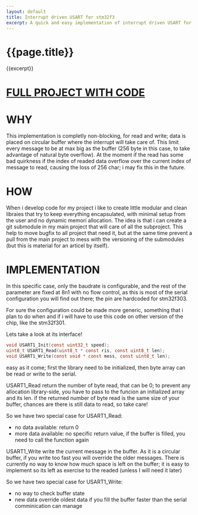 ```yaml
---
layout: default
title: Interrupt driven USART for stm32f3
excerpt: A quick and easy implementation of interrupt driven USART for your project
---
```


# {{page.title}}

{{excerpt}}

# [FULL PROJECT WITH CODE](https://github.com/MauroMombelli/stm32f3-serial)

# WHY

This implementation is completly non-blocking, for read and write; data is placed on circular buffer where the interrupt will take care of.
This limit every message to be at max big as the buffer (256 byte in this case, to take advantage of natural byte overflow).
At the moment if the read has some bad quirkness if the index of readed data overflow over the current index of message to read, causing the loss of 256 char; i may fix this in the future.

# HOW

When i develop code for my project i like to create little modular and clean libraies that try to keep everything encapsulated, with minimal setup from the user and no dynamic memori allocation.
The idea is that i can create a git submodule in my main project that will care of all the subproject.
This help to move bugfix to all project that need it, but at the same time prevent a pull from the main project to mess with the versioning of the submodules (but this is material for an articel by itself).

# IMPLEMENTATION

In this specific case, only the baudrate is configurable, and the rest of the parameter are fixed at 8n1 with no flow control, as this is most of the serial configuration you will find out there; the pin are hardcoded for stm32f303.

For sure the configuration could be made more generic, something that i plan to do when and if i will have to use this code on other version of the chip, like the stm32f301.

Lets take a look at its interface!

```c
void USART1_Init(const uint32_t speed);
uint8_t USART1_Read(uint8_t * const ris, const uint8_t len);
void USART1_Write(const void * const mess, const uint8_t len);
```

easy as it come;
first the library need to be initialized, then byte array can be read or write to the serial.

USART1_Read return the number of byte read, that can be 0; to prevent any allocation library-side, you have to pass to the funcion an initialized array and its len.
if the returned number of byte read is the same size of your buffer, chances are there is still data to read, so take care!

So we have two special case for USART1_Read:
- no data available: return 0
- more data available: no specific return value, if the buffer is filled, you need to call the function again

USART1_Write write the current message in the buffer. As it is a circular buffer, if you write too fast you will override the older messages.
There is currently no way to know how much space is left on the buffer; it is easy to implement so its left as exercise to the readed (unless I will need it later)

So we have two special case for USART1_Write:
- no way to check buffer state
- new data override oldest data if you fill the buffer faster than the serial comminication can manage
